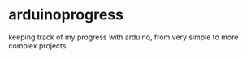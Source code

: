# arduinoprogress
keeping track of my progress with arduino, from very simple to more complex projects.
